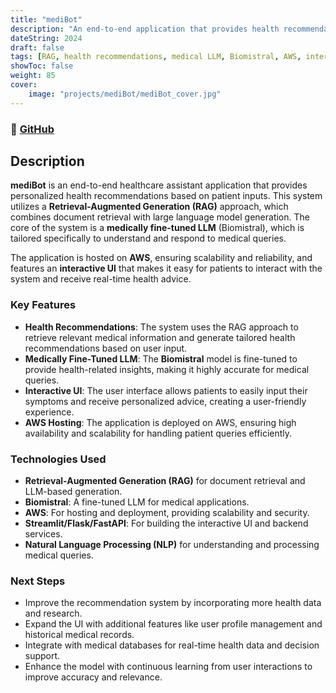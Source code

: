 ```yaml
---
title: "mediBot"
description: "An end-to-end application that provides health recommendations using a Retrieval-Augmented Generation (RAG) approach and a medically fine-tuned LLM (Biomistral), hosted on AWS with an interactive UI."
dateString: 2024
draft: false
tags: [RAG, health recommendations, medical LLM, Biomistral, AWS, interactive UI, natural language processing, healthcare AI]
showToc: false
weight: 85
cover:
    image: "projects/mediBot/mediBot_cover.jpg"
---
```


### 🔗 [GitHub](https://github.com/divyansh-tripathi7/mediBot)

## Description

**mediBot** is an end-to-end healthcare assistant application that provides personalized health recommendations based on patient inputs. This system utilizes a **Retrieval-Augmented Generation (RAG)** approach, which combines document retrieval with large language model generation. The core of the system is a **medically fine-tuned LLM** (Biomistral), which is tailored specifically to understand and respond to medical queries. 

The application is hosted on **AWS**, ensuring scalability and reliability, and features an **interactive UI** that makes it easy for patients to interact with the system and receive real-time health advice.

### Key Features

- **Health Recommendations**: The system uses the RAG approach to retrieve relevant medical information and generate tailored health recommendations based on user input.
- **Medically Fine-Tuned LLM**: The **Biomistral** model is fine-tuned to provide health-related insights, making it highly accurate for medical queries.
- **Interactive UI**: The user interface allows patients to easily input their symptoms and receive personalized advice, creating a user-friendly experience.
- **AWS Hosting**: The application is deployed on AWS, ensuring high availability and scalability for handling patient queries efficiently.

### Technologies Used

- **Retrieval-Augmented Generation (RAG)** for document retrieval and LLM-based generation.
- **Biomistral**: A fine-tuned LLM for medical applications.
- **AWS**: For hosting and deployment, providing scalability and security.
- **Streamlit/Flask/FastAPI**: For building the interactive UI and backend services.
- **Natural Language Processing (NLP)** for understanding and processing medical queries.

### Next Steps

- Improve the recommendation system by incorporating more health data and research.
- Expand the UI with additional features like user profile management and historical medical records.
- Integrate with medical databases for real-time health data and decision support.
- Enhance the model with continuous learning from user interactions to improve accuracy and relevance.

